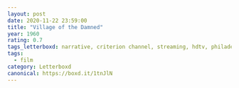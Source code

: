 ```yaml
---
layout: post 
date: 2020-11-22 23:59:00
title: "Village of the Damned"
year: 1960
rating: 0.7
tags_letterboxd: narrative, criterion channel, streaming, hdtv, philadelphia, leah
tags:
  - film
category: Letterboxd
canonical: https://boxd.it/1tnJlN
---
```

